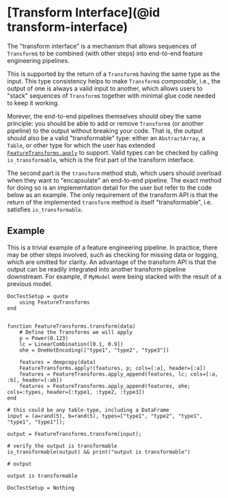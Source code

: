# [Transform Interface](@id transform-interface)

The "transform interface” is a mechanism that allows sequences of `Transform`s to be combined (with other steps) into end-to-end feature engineering pipelines.

This is supported by the return of a `Transform`s having the same type as the input.
This type consistency helps to make `Transform`s _composable_, i.e., the output of one is always a valid input to another, which allows users to "stack" sequences of `Transform`s together with minimal glue code needed to keep it working.

Morever, the end-to-end pipelines themselves should obey the same principle: you should be able to add or remove `Transform`s (or another pipeline) to the output without breaking your code.
That is, the output should also be a valid "transformable" type: either an `AbstractArray`, a `Table`, or other type for which the user has extended [`FeatureTransforms.apply`](@ref) to support.
Valid types can be checked by calling `is_transformable`, which is the first part of the transform interface.

The second part is the `transform` method stub, which users should overload when they want to "encapsulate" an end-to-end pipeline.
The exact method for doing so is an implementation detail for the user but refer to the code below as an example.
The only requirement of the transform API is that the return of the implemented `transform` method is itself "transformable", i.e. satisfies `is_transformable`.

## Example

This is a trivial example of a feature engineering pipeline. 
In practice, there may be other steps involved, such as checking for missing data or logging, which are omitted for clarity.
An advantage of the transform API is that the output can be readily integrated into another transform pipeline downstream. 
For example, if `MyModel` were being stacked with the result of a previous model.


```@meta
DocTestSetup = quote
    using FeatureTransforms
end
```

```jldoctest transform

function FeatureTransforms.transform(data)
    # Define the Transforms we will apply
    p = Power(0.123)
    lc = LinearCombination([0.1, 0.9])
    ohe = OneHotEncoding(["type1", "type2", "type3"])

    features = deepcopy(data)
    FeatureTransforms.apply!(features, p; cols=[:a], header=[:a])
    features = FeatureTransforms.apply_append(features, lc; cols=[:a, :b], header=[:ab])
    features = FeatureTransforms.apply_append(features, ohe; cols=:types, header=[:type1, :type2, :type3])
end

# this could be any table-type, including a DataFrame
input = (a=rand(5), b=rand(5), types=["type1", "type2", "type1", "type1", "type1"]);

output = FeatureTransforms.transform(input);

# verify the output is transformable
is_transformable(output) && print("output is transformable")

# output

output is transformable
```

```@meta
DocTestSetup = Nothing
```
